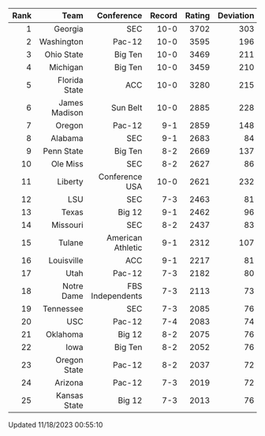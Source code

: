 | Rank  | Team                 | Conference           | Record   | Rating | Deviation |
| ---:  | ---:                 | ---:                 | ---:     | ---:   | ---:      |
| 1     | Georgia              | SEC                  | 10-0     | 3702   | 303       |
| 2     | Washington           | Pac-12               | 10-0     | 3595   | 196       |
| 3     | Ohio State           | Big Ten              | 10-0     | 3469   | 211       |
| 4     | Michigan             | Big Ten              | 10-0     | 3459   | 210       |
| 5     | Florida State        | ACC                  | 10-0     | 3280   | 215       |
| 6     | James Madison        | Sun Belt             | 10-0     | 2885   | 228       |
| 7     | Oregon               | Pac-12               | 9-1      | 2859   | 148       |
| 8     | Alabama              | SEC                  | 9-1      | 2683   | 84        |
| 9     | Penn State           | Big Ten              | 8-2      | 2669   | 137       |
| 10    | Ole Miss             | SEC                  | 8-2      | 2627   | 86        |
| 11    | Liberty              | Conference USA       | 10-0     | 2621   | 232       |
| 12    | LSU                  | SEC                  | 7-3      | 2463   | 81        |
| 13    | Texas                | Big 12               | 9-1      | 2462   | 96        |
| 14    | Missouri             | SEC                  | 8-2      | 2437   | 83        |
| 15    | Tulane               | American Athletic    | 9-1      | 2312   | 107       |
| 16    | Louisville           | ACC                  | 9-1      | 2217   | 81        |
| 17    | Utah                 | Pac-12               | 7-3      | 2182   | 80        |
| 18    | Notre Dame           | FBS Independents     | 7-3      | 2113   | 73        |
| 19    | Tennessee            | SEC                  | 7-3      | 2085   | 76        |
| 20    | USC                  | Pac-12               | 7-4      | 2083   | 74        |
| 21    | Oklahoma             | Big 12               | 8-2      | 2075   | 76        |
| 22    | Iowa                 | Big Ten              | 8-2      | 2052   | 76        |
| 23    | Oregon State         | Pac-12               | 8-2      | 2037   | 72        |
| 24    | Arizona              | Pac-12               | 7-3      | 2019   | 72        |
| 25    | Kansas State         | Big 12               | 7-3      | 2013   | 76        |

Updated 11/18/2023 00:55:10
